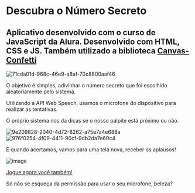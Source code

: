 # Descubra o Número Secreto

<h2>Aplicativo desenvolvido com o curso de JavaScript da Alura. Desenvolvido com HTML, CSS e JS. Também utilizado a biblioteca <a href="https://github.com/catdad/canvas-confetti">Canvas-Confetti</a></h2>

![71cda01d-968c-46e9-a8af-70c8800aaf46](https://github.com/VitorMAndrade/numero-secreto/assets/30542437/04c49d28-772d-43a7-8fd0-6e019c657df7)

<p>O objetivo é simples, adivinhar o número secreto que foi escolhido aleatoriamente pelo sistema.</p>
<p>Utilizando a API Web Speech, usamos o microfone do dispositivo para realizar as tentativas. </p>
<p>O próprio sistema nos da dicas se o nosso palpite está próximo ou não.</p>

![9e209828-2040-4d72-8262-a75e7a4e688a](https://github.com/VitorMAndrade/numero-secreto/assets/30542437/dcf96daa-6206-4165-8515-03f01ade19c5)
![976f0254-4f09-4411-90cf-9db2da7e60c4](https://github.com/VitorMAndrade/numero-secreto/assets/30542437/8cc98bd3-7e6d-436f-8fe4-c18a442a09a7)

<p>E quando acertamos, vamos para uma tela nova, receber os aplausos!</p>

![image](https://github.com/VitorMAndrade/numero-secreto/assets/30542437/96a6130e-5d81-4ce7-90f8-1abb86b33de3)

<a href="https://numero-secreto-ten-zeta.vercel.app/">Jogue agora você também!</a>
<p>Só não se esqueça da permissão para usar o seu microfone, beleza?</p>
